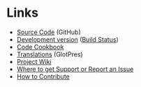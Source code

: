 # Links #

* [Source Code](https://github.com/benbalter/WP-Document-Revisions/) (GitHub)
* [Development version](https://github.com/benbalter/WP-Document-Revisions/tree/develop) ([Build Status](http://travis-ci.org/#!/benbalter/WP-Document-Revisions))
* [Code Cookbook](https://github.com/benbalter/WP-Document-Revisions-Code-Cookbook)
* [Translations](http://translations.benbalter.com/projects/wp-document-revisions/) (GlotPres)
* [Project Wiki](https://github.com/benbalter/WP-Document-Revisions/wiki)
* [Where to get Support or Report an Issue](https://github.com/benbalter/WP-Document-Revisions/wiki/Where-to-get-Support-or-Report-an-Issue)
* [How to Contribute](https://github.com/benbalter/WP-Document-Revisions/wiki/How-to-Contribute)
